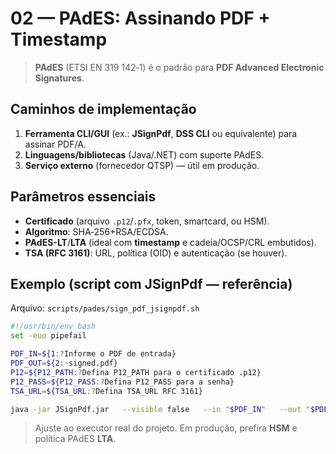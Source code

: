 # 02 — PAdES: Assinando PDF + Timestamp

> **PAdES** (ETSI EN 319 142‑1) é o padrão para **PDF Advanced Electronic Signatures**.

## Caminhos de implementação
1. **Ferramenta CLI/GUI** (ex.: **JSignPdf**, **DSS CLI** ou equivalente) para assinar PDF/A.
2. **Linguagens/bibliotecas** (Java/.NET) com suporte PAdES.
3. **Serviço externo** (fornecedor QTSP) — útil em produção.

## Parâmetros essenciais
- **Certificado** (arquivo `.p12`/`.pfx`, token, smartcard, ou HSM).
- **Algoritmo**: SHA‑256+RSA/ECDSA.
- **PAdES-LT**/**LTA** (ideal com **timestamp** e cadeia/OCSP/CRL embutidos).
- **TSA (RFC 3161)**: URL, política (OID) e autenticação (se houver).

## Exemplo (script com JSignPdf — referência)
Arquivo: `scripts/pades/sign_pdf_jsignpdf.sh`
```bash
#!/usr/bin/env bash
set -euo pipefail

PDF_IN=${1:?Informe o PDF de entrada}
PDF_OUT=${2:-signed.pdf}
P12=${P12_PATH:?Defina P12_PATH para o certificado .p12}
P12_PASS=${P12_PASS:?Defina P12_PASS para a senha}
TSA_URL=${TSA_URL:?Defina TSA_URL RFC 3161}

java -jar JSignPdf.jar   --visible false   --in "$PDF_IN"   --out "$PDF_OUT"   --ks-type PKCS12   --ks "$P12"   --ks-pass "$P12_PASS"   --tsa-url "$TSA_URL"   --digest SHA256   --pades true
```

> Ajuste ao executor real do projeto. Em produção, prefira **HSM** e política PAdES **LTA**.